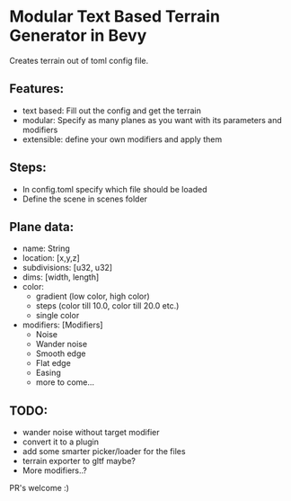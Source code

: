 # Modular Text Based Terrain Generator in Bevy

Creates terrain out of toml config file. 

## Features:

- text based: Fill out the config and get the terrain
- modular: Specify as many planes as you want with its parameters and modifiers
- extensible: define your own modifiers and apply them


## Steps:

- In config.toml specify which file should be loaded
- Define the scene in scenes folder


## Plane data:
- name:  String
- location: [x,y,z]
- subdivisions: [u32, u32]
- dims: [width, length]
- color: 
    - gradient (low color, high color)
    - steps     (color till 10.0, color till 20.0 etc.)
    - single color 
- modifiers: [Modifiers]
    - Noise
    - Wander noise
    - Smooth edge
    - Flat edge
    - Easing
    - more to come...

## TODO:
- wander noise without target modifier
- convert it to a plugin
- add some smarter picker/loader for the files
- terrain exporter to gltf maybe?
- More modifiers..?



PR's welcome :)